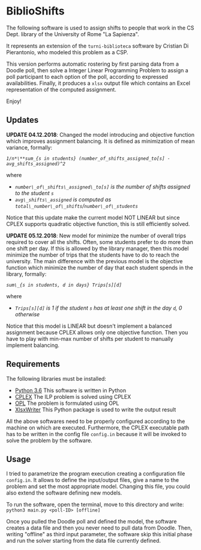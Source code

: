 # BiblioShifts

The following software is used to assign shifts to people that work in the CS Dept. library of the University of Rome "La Sapienza".

It represents an extension of the `turni-biblioteca` software by Cristian Di Pierantonio, who modeled this problem as a CSP.

This version performs automatic rostering by first parsing data from a Doodle poll, then solve a Integer Linear Programming Problem to assign a poll participant to each option of the poll, according to expressed availabilities. Finally, it produces a `xlsx` output file which contains an Excel representation of the computed assignment.

Enjoy!

## Updates
**UPDATE 04.12.2018**: Changed the model introducing and objective function which improves assignment balancing. It is defined as minimization of mean variance, formally: 

*`1/n*\**sum_{s in students} (number_of_shifts_assigned_to[s] - avg_shifts_assigned)^2`*

where 

*   _`number\_of\_shifts\_assigned\_to[s]` is the number of shifts assigned to the student `s`_
*   _`avg\_shifts\_assigned` is computed as `total\_number\_of\_shifts`/`number\_of\_students`_

Notice that this update make the current model NOT LINEAR but since CPLEX supports quadratic objective function, this is still efficiently solved.

**UPDATE 05.12.2018**: New model for minimize the number of overall trips required to cover all the shifts. Often, some students prefer to do more than one shift per day. If this is allowed by the library manager, then this model minimize the number of trips that the students have to do to reach the university. The main difference with the previous model is the objective function which minimize the number of day that each student spends in the library, formally:

_`sum\_{s in students, d in days} Trips[s][d]`_

where

*    _`Trips[s][d]` is 1 if the student `s` has at least one shift in the day `d`, 0 otherwise_

Notice that this model is LINEAR but doesn't implement a balanced assignment because CPLEX allows only one objective function. Then you have to play with min-max number of shifts per student to manually implement balancing.

## Requirements

The following libraries must be installed:

- [Python 3.6](https://www.python.org/) This software is written in Python
- [CPLEX](https://www.ibm.com/analytics/cplex-optimizer) The ILP problem is solved using CPLEX
- [OPL](https://www.ibm.com/analytics/optimization-modeling) The problem is formulated using OPL
- [XlsxWriter](https://xlsxwriter.readthedocs.io/) This Python package is used to write the output result

All the above softwares need to be properly configured according to the machine on which are executed.
Furthermore, the CPLEX executable path has to be written in the config file `config.in` because it will be invoked to solve the problem by the software.

## Usage
I tried to parametrize the program execution creating a configuration file `config.in`. It allows to define the input/output files, give a name to the problem and set the most appropriate model. Changing this file, you could also extend the software defining new models.

To run the software, open the terminal, move to this directory and write:
`python3 main.py <poll-ID> [offline]`

Once you pulled the Doodle poll and defined the model, the software creates a data file and then you never need to pull data from Doodle. Then, writing "offline" as third input parameter, the software skip this initial phase and run the solver starting from the data file currently defined.
